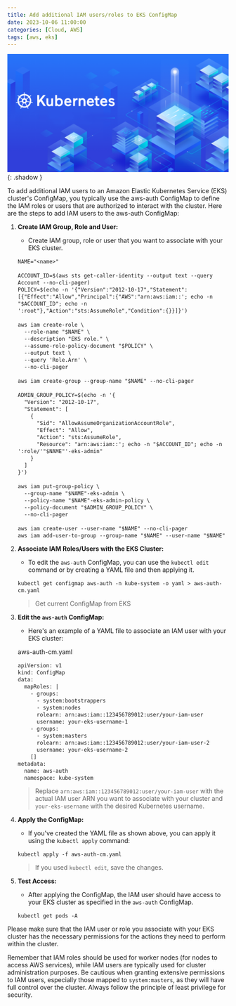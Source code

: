 ```yaml
---
title: Add additional IAM users/roles to EKS ConfigMap
date: 2023-10-06 11:00:00
categories: [Cloud, AWS]
tags: [aws, eks]
---
```

<script defer data-domain="senad-d.github.io" src="https://plus.seki.ink/js/script.js"></script>
![](https://github.com/senad-d/senad-d.github.io/blob/main/_media/images/kubernetes-banner.png?raw=true){: .shadow }

To add additional IAM users to an Amazon Elastic Kubernetes Service (EKS) cluster's ConfigMap, you typically use the aws-auth ConfigMap to define the IAM roles or users that are authorized to interact with the cluster. Here are the steps to add IAM users to the aws-auth ConfigMap:

1.  **Create IAM Group, Role and User:**
    - Create IAM group, role or user that you want to associate with your EKS cluster. 
    ```shell
    NAME="<name>"
    
    ACCOUNT_ID=$(aws sts get-caller-identity --output text --query Account --no-cli-pager)
    POLICY=$(echo -n '{"Version":"2012-10-17","Statement":[{"Effect":"Allow","Principal":{"AWS":"arn:aws:iam::'; echo -n     "$ACCOUNT_ID"; echo -n ':root"},"Action":"sts:AssumeRole","Condition":{}}]}')
    
    aws iam create-role \
      --role-name "$NAME" \
      --description "EKS role." \
      --assume-role-policy-document "$POLICY" \
      --output text \
      --query 'Role.Arn' \
      --no-cli-pager 
    
    aws iam create-group --group-name "$NAME" --no-cli-pager

    ADMIN_GROUP_POLICY=$(echo -n '{
      "Version": "2012-10-17",
      "Statement": [
        {
          "Sid": "AllowAssumeOrganizationAccountRole",
          "Effect": "Allow",
          "Action": "sts:AssumeRole",
          "Resource": "arn:aws:iam::'; echo -n "$ACCOUNT_ID"; echo -n ':role/'"$NAME"'-eks-admin"
        }
      ]
    }')

    aws iam put-group-policy \
      --group-name "$NAME"-eks-admin \
      --policy-name "$NAME"-eks-admin-policy \
      --policy-document "$ADMIN_GROUP_POLICY" \
      --no-cli-pager 

    aws iam create-user --user-name "$NAME" --no-cli-pager
    aws iam add-user-to-group --group-name "$NAME" --user-name "$NAME"
    ```

2.  **Associate IAM Roles/Users with the EKS Cluster:**
    
    -   To edit the `aws-auth` ConfigMap, you can use the `kubectl edit` command or by creating a YAML file and then applying it.
    ```shell
    kubectl get configmap aws-auth -n kube-system -o yaml > aws-auth-cm.yaml
    ```
    > Get current ConfigMap from EKS
    
3.  **Edit the `aws-auth` ConfigMap:**
    -   Here's an example of a YAML file to associate an IAM user with your EKS cluster:

    aws-auth-cm.yaml
    ```shell
    apiVersion: v1
    kind: ConfigMap
    data:
      mapRoles: |
        - groups:
          - system:bootstrappers
          - system:nodes
          rolearn: arn:aws:iam::123456789012:user/your-iam-user
          username: your-eks-username-1
        - groups:
          - system:masters
          rolearn: arn:aws:iam::123456789012:user/your-iam-user-2
          username: your-eks-username-2
        []
    metadata:
      name: aws-auth
      namespace: kube-system
    ```
    > Replace `arn:aws:iam::123456789012:user/your-iam-user` with the actual IAM user ARN you want to associate with your cluster and `your-eks-username` with the desired Kubernetes username.

4.  **Apply the ConfigMap:**
    -   If you've created the YAML file as shown above, you can apply it using the `kubectl apply` command:
    ```shell
    kubectl apply -f aws-auth-cm.yaml
    ```
    > If you used `kubectl edit`, save the changes.

5.  **Test Access:**
    -   After applying the ConfigMap, the IAM user should have access to your EKS cluster as specified in the `aws-auth` ConfigMap.
    ```shell
    kubectl get pods -A
    ```

Please make sure that the IAM user or role you associate with your EKS cluster has the necessary permissions for the actions they need to perform within the cluster.

Remember that IAM roles should be used for worker nodes (for nodes to access AWS services), while IAM users are typically used for cluster administration purposes. Be cautious when granting extensive permissions to IAM users, especially those mapped to `system:masters`, as they will have full control over the cluster. Always follow the principle of least privilege for security.
